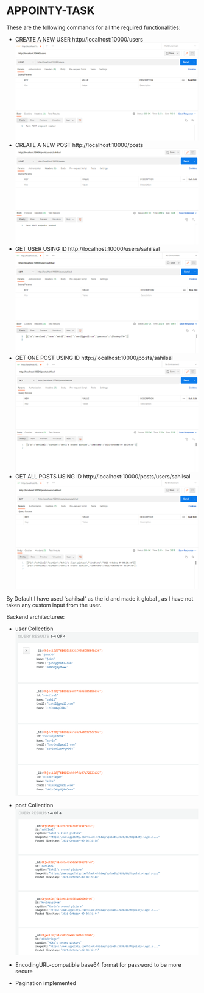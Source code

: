 # APPOINTY-TASK

These are the following commands for all the required functionalities:

- CREATE A NEW USER http://localhost:10000/users
![Image1](screenshots/create_user.PNG) 
- CREATE A NEW POST http://localhost:10000/posts
![Image2](screenshots/create-post.PNG) 
- GET USER USING ID http://localhost:10000/users/sahilsal
![Image3](screenshots/search_user_by_id.PNG)
- GET ONE POST USING ID http://localhost:10000/posts/sahilsal
![Image4](screenshots/get_post_by_id_unq.PNG)
- GET ALL POSTS USING ID http://localhost:10000/posts/users/sahilsal
![Image5](screenshots/get_post_by_id_ALL.PNG)

By Default I have used 'sahilsal' as the id and made it global , as I have not taken any custom input from the user.

Backend architecturee:
- user Collection ![Image6](screenshots/user-db.PNG)
- post Collection ![Image7](screenshots/post-db.PNG)

- EncodingURL-compatible base64 format for password to be more secure 
- Pagination implemented

